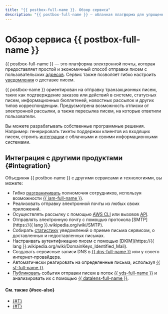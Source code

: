 ```yaml
---
title: "{{ postbox-full-name }}. Обзор сервиса"
description: "{{ postbox-full-name }} — облачная платформа для упрощенной и экономичной отправки транзакционной электронной почты."
---
```


# Обзор сервиса {{ postbox-full-name }}

{{ postbox-full-name }} — это платформа электронной почты, которая предоставляет простой и экономичный способ отправки писем с пользовательских [адресов](glossary.md#adress). Сервис также позволяет гибко настроить [уведомления](notification.md) о доставке писем.

{{ postbox-name }} ориентирован на отправку транзакционных писем, таких как подтверждение заказов или действий в системе, статусных писем, информационных бюллетеней, новостных рассылок и других типов корреспонденции. Предусмотрена возможность отписки от электронной рассылки, а также пересылка писем, на которые ответили пользователи.

Вы можете разрабатывать собственные программные решения. Например: генерировать тикеты поддержки клиентов из входящих писем, строить [интеграции](#integration) с облачными и своими информационными системами. 

## Интеграция с другими продуктами {#integration}

Объединяя {{ postbox-name }} с другими сервисами и технологиями, вы можете:

* Гибко [разграничивать](../security/index.md) полномочия сотрудников, используя возможности [{{ iam-full-name }}](../../iam/).
* Реализовать отправку электронной почты из любых своих приложений.
* Осуществлять рассылку с помощью [AWS CLI](../tools/aws-cli.md) или вызовов [API](../aws-compatible-api/api-ref/).
* Отправлять электронную почту с помощью протокола [SMTP](https://{{ lang }}.wikipedia.org/wiki/SMTP).
* Собирать [статистику](../operations/logs-write.md) уведомлений о приеме письма сервисом, о доставленных и недоставленных письмах.
* Настраивать аутентификацию писем с помощью [DKIM](https://{{ lang }}.wikipedia.org/wiki/DomainKeys_Identified_Mail).
* Создавать сервисные записи DNS в [{{ dns-full-name }}](../../dns/) или у своего интернет-провайдера.
* Автоматически реагировать на определенные письма, используя [{{ sf-full-name }}](../../functions/).
* [Публиковать](../tutorials/events-from-postbox-to-yds.md) события отправки писем в поток [{{ yds-full-name }}](../../data-streams/) и анализировать их с помощью [{{ datalens-full-name }}](../../datalens/).

#### См. также {#see-also}

* [{#T}](../quickstart.md)
* [{#T}](../pricing.md)
